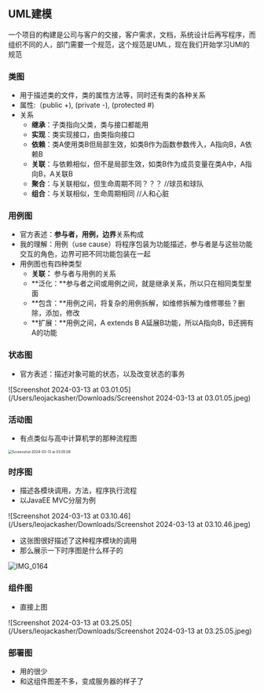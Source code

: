 ## UML建模

一个项目的构建是公司与客户的交接，客户需求，文档，系统设计后再写程序，而组织不同的人，部门需要一个规范，这个规范是UML，现在我们开始学习UMl的规范

### 类图

+ 用于描述类的文件，类的属性方法等，同时还有类的各种关系
+ 属性:（public +), (private -), (protected #)
+ 关系
  + **继承**：子类指向父类，类与接口都能用
  + **实现**：类实现接口，由类指向接口
  + **依赖**：类A使用类B但局部生效，如类B作为函数参数传入，A指向B，A依赖B
  + **关联**：与依赖相似，但不是局部生效，如类B作为成员变量在类A中，A指向B，A关联B
  + **聚合**：与关联相似，但生命周期不同？？？  //球员和球队
  + **组合**：与关联相似，生命周期相同   //人和心脏

### 用例图

+ 官方表述：**参与者，用例，边界**关系构成
+ 我的理解：用例（use cause）将程序包装为功能描述，参与者是与这些功能交互的角色，边界可把不同功能包装在一起
+ 用例图也有四种类型
  + **关联：** 参与者与用例的关系
  + **泛化：**参与者之间或用例之间，就是继承关系，所以只在相同类型里面
  + **包含：**用例之间，将复杂的用例拆解，如维修拆解为维修哪些？删除，添加，修改
  + **扩展：**用例之间，A extends B A延展B功能，所以A指向B，B还拥有A的功能

### 状态图

+ 官方表述：描述对象可能的状态，以及改变状态的事务

![Screenshot 2024-03-13 at 03.01.05](/Users/leojackasher/Downloads/Screenshot 2024-03-13 at 03.01.05.jpeg)

### 活动图

+ 有点类似与高中计算机学的那种流程图

<img src="/Users/leojackasher/Downloads/Screenshot 2024-03-13 at 03.05.08.jpeg" alt="Screenshot 2024-03-13 at 03.05.08" style="zoom:50%;" />

### 时序图

+ 描述各模块调用，方法，程序执行流程
+ 以JavaEE MVC分层为例

![Screenshot 2024-03-13 at 03.10.46](/Users/leojackasher/Downloads/Screenshot 2024-03-13 at 03.10.46.jpeg)

+ 这张图很好描述了这种程序模块的调用
+ 那么展示一下时序图是什么样子的

![IMG_0164](/Users/leojackasher/Downloads/IMG_0164.jpg)

### 组件图

+ 直接上图

![Screenshot 2024-03-13 at 03.25.05](/Users/leojackasher/Downloads/Screenshot 2024-03-13 at 03.25.05.jpeg)

### 部署图

+ 用的很少
+ 和这组件图差不多，变成服务器的样子了